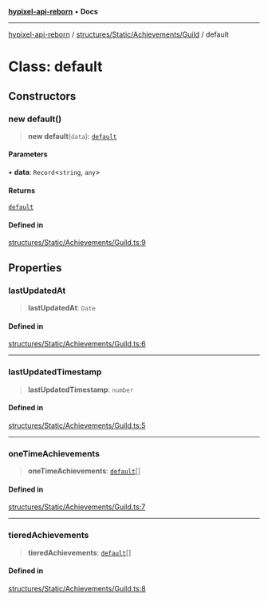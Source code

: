 [**hypixel-api-reborn**](../../../../../README.md) • **Docs**

***

[hypixel-api-reborn](../../../../../modules.md) / [structures/Static/Achievements/Guild](../README.md) / default

# Class: default

## Constructors

### new default()

> **new default**(`data`): [`default`](default.md)

#### Parameters

• **data**: `Record`\<`string`, `any`\>

#### Returns

[`default`](default.md)

#### Defined in

[structures/Static/Achievements/Guild.ts:9](https://github.com/Kathund/REBORN-docs-TEST/blob/226e7f6a62bb6bca87ef0828ac84e9098d59f860/src/structures/Static/Achievements/Guild.ts#L9)

## Properties

### lastUpdatedAt

> **lastUpdatedAt**: `Date`

#### Defined in

[structures/Static/Achievements/Guild.ts:6](https://github.com/Kathund/REBORN-docs-TEST/blob/226e7f6a62bb6bca87ef0828ac84e9098d59f860/src/structures/Static/Achievements/Guild.ts#L6)

***

### lastUpdatedTimestamp

> **lastUpdatedTimestamp**: `number`

#### Defined in

[structures/Static/Achievements/Guild.ts:5](https://github.com/Kathund/REBORN-docs-TEST/blob/226e7f6a62bb6bca87ef0828ac84e9098d59f860/src/structures/Static/Achievements/Guild.ts#L5)

***

### oneTimeAchievements

> **oneTimeAchievements**: [`default`](../../OneTime/classes/default.md)[]

#### Defined in

[structures/Static/Achievements/Guild.ts:7](https://github.com/Kathund/REBORN-docs-TEST/blob/226e7f6a62bb6bca87ef0828ac84e9098d59f860/src/structures/Static/Achievements/Guild.ts#L7)

***

### tieredAchievements

> **tieredAchievements**: [`default`](../../Tired/classes/default.md)[]

#### Defined in

[structures/Static/Achievements/Guild.ts:8](https://github.com/Kathund/REBORN-docs-TEST/blob/226e7f6a62bb6bca87ef0828ac84e9098d59f860/src/structures/Static/Achievements/Guild.ts#L8)
